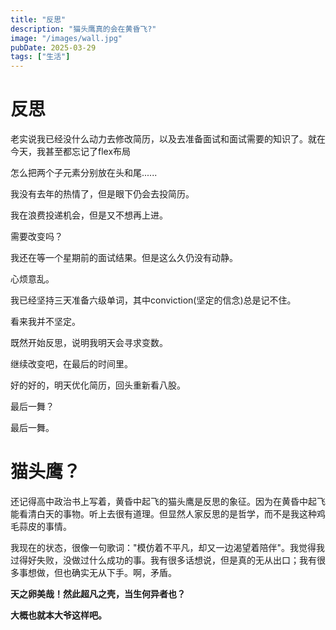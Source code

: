 ```yaml
---
title: "反思"
description: "猫头鹰真的会在黄昏飞?"
image: "/images/wall.jpg"
pubDate: 2025-03-29
tags: ["生活"]
---
```


# 反思

老实说我已经没什么动力去修改简历，以及去准备面试和面试需要的知识了。就在今天，我甚至都忘记了flex布局

怎么把两个子元素分别放在头和尾......

我没有去年的热情了，但是眼下仍会去投简历。

我在浪费投递机会，但是又不想再上进。

需要改变吗？

我还在等一个星期前的面试结果。但是这么久仍没有动静。

心烦意乱。

我已经坚持三天准备六级单词，其中conviction(坚定的信念)总是记不住。

看来我并不坚定。

既然开始反思，说明我明天会寻求变数。

继续改变吧，在最后的时间里。

好的好的，明天优化简历，回头重新看八股。

最后一舞？

最后一舞。

# 猫头鹰？

还记得高中政治书上写着，黄昏中起飞的猫头鹰是反思的象征。因为在黄昏中起飞能看清白天的事物。听上去很有道理。但显然人家反思的是哲学，而不是我这种鸡毛蒜皮的事情。

我现在的状态，很像一句歌词："模仿着不平凡，却又一边渴望着陪伴"。我觉得我过得好失败，没做过什么成功的事。我有很多话想说，但是真的无从出口；我有很多事想做，但也确实无从下手。啊，矛盾。

**天之卵美哉！然此超凡之壳，当生何异者也？**

**大概也就本大爷这样吧。**
